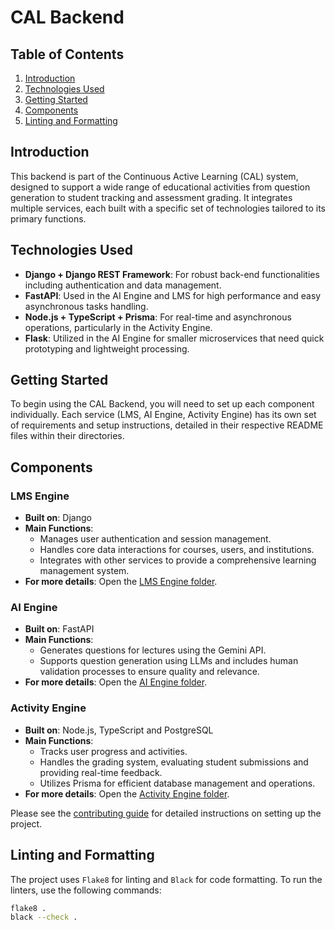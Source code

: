 # CAL Backend

## Table of Contents

1. [Introduction](#introduction)
2. [Technologies Used](#technologies-used)
3. [Getting Started](#getting-started)
4. [Components](#components)
5. [Linting and Formatting](#linting-and-formatting)

## Introduction

This backend is part of the Continuous Active Learning (CAL) system, designed to support a wide range of educational activities from question generation to student tracking and assessment grading. It integrates multiple services, each built with a specific set of technologies tailored to its primary functions.

## Technologies Used

- **Django + Django REST Framework**: For robust back-end functionalities including authentication and data management.
- **FastAPI**: Used in the AI Engine and LMS for high performance and easy asynchronous tasks handling.
- **Node.js + TypeScript + Prisma**: For real-time and asynchronous operations, particularly in the Activity Engine.
- **Flask**: Utilized in the AI Engine for smaller microservices that need quick prototyping and lightweight processing.

## Getting Started

To begin using the CAL Backend, you will need to set up each component individually. Each service (LMS, AI Engine, Activity Engine) has its own set of requirements and setup instructions, detailed in their respective README files within their directories.

## Components

### LMS Engine
- **Built on**: Django
- **Main Functions**:
  - Manages user authentication and session management.
  - Handles core data interactions for courses, users, and institutions.
  - Integrates with other services to provide a comprehensive learning management system.
- **For more details**: Open the [LMS Engine folder](backend/lms_engine).

### AI Engine
- **Built on**: FastAPI
- **Main Functions**:
  - Generates questions for lectures using the Gemini API.
  - Supports question generation using LLMs and includes human validation processes to ensure quality and relevance.
- **For more details**: Open the [AI Engine folder](backend/ai_engine).

### Activity Engine
- **Built on**: Node.js, TypeScript and PostgreSQL
- **Main Functions**:
  - Tracks user progress and activities.
  - Handles the grading system, evaluating student submissions and providing real-time feedback.
  - Utilizes Prisma for efficient database management and operations.
- **For more details**: Open the [Activity Engine folder](backend/activity_engine).

Please see the [contributing guide](../docs/CONTRIBUTING.md) for detailed instructions on setting up the project.

## Linting and Formatting

The project uses `Flake8` for linting and `Black` for code formatting. To run the linters, use the following commands:

```sh
flake8 .
black --check .
```
